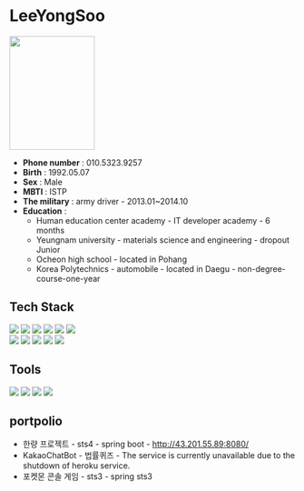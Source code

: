 # LeeYongSoo
<img src="https://user-images.githubusercontent.com/107594743/217143404-ae000851-612b-495b-a7d9-7f67986ddf45.jpg" width="150" height="200">

* __Phone number__ : 010.5323.9257
* __Birth__ : 1992.05.07
* __Sex__ : Male
* __MBTI__ : ISTP
* __The military__ : army driver - 2013.01~2014.10
* __Education__ :
  * Human education center academy - IT developer academy - 6 months
  * Yeungnam university - materials science and engineering - dropout Junior
  * Ocheon high school - located in Pohang
  * Korea Polytechnics - automobile - located in Daegu - non-degree-course-one-year
## Tech Stack
<div>
 <img src="https://img.shields.io/badge/JavaScript-3178C6?style=flat&logo=JavaScript&logoColor=white"/>
 <img src="https://img.shields.io/badge/Java-6DB33F?style=flat&logo=Java&logoColor=white"/>
 <img src="https://img.shields.io/badge/Spring-6DB33F?style=flat&logo=Spring&logoColor=white"/>
 <img src="https://img.shields.io/badge/SpringBoot-6DB33F?style=flat&logo=Spring Boot&logoColor=white"/>
 <img src="https://img.shields.io/badge/HTML-E34F26?style=flat&logo=HTML5&logoColor=white"/>
 <img src="https://img.shields.io/badge/CSS-1572B6?style=flat&logo=CSS3&logoColor=white"/>
 <br>
 <img src="https://img.shields.io/badge/BootStrap-7952B3?style=flat&logo=BootStrap&logoColor=white"/>
 <img src="https://img.shields.io/badge/jQuery-1572B6?style=flat&logo=jQuery&logoColor=white"/>
 <img src="https://img.shields.io/badge/MYSQL-4479A1?style=flat&logo=MYSQL&logoColor=white"/>
 <img src="https://img.shields.io/badge/Oracle-F80000?style=flat&logo=Oracle&logoColor=white"/>
 <img src="https://img.shields.io/badge/Amazon AWS-232F3E?style=flat&logo=Amazon AWS&logoColor=white"/>
</div>

## Tools
<div>
 <img src="https://img.shields.io/badge/Eclipse IDE-2C2255?style=flat&logo=Eclipse IDE&logoColor=white"/>
 <img src="https://img.shields.io/badge/Visual Studio Code-007ACC?style=flat&logo=Visual Studio Code&logoColor=white"/>
 <img src="https://img.shields.io/badge/Git-F05032?style=flat&logo=Git&logoColor=white"/>
 <img src="https://img.shields.io/badge/GitHub-181717?style=flat&logo=GitHub&logoColor=white"/>
</div>

## portpolio
* 한량 프로젝트 - sts4 - spring boot - http://43.201.55.89:8080/ 
* KakaoChatBot - 법률퀴즈 - The service is currently unavailable due to the shutdown of heroku service.
* 포켓몬 콘솔 게임 - sts3 - spring sts3

